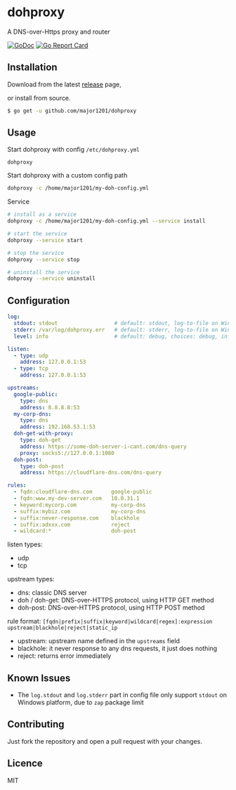 # dohproxy

A DNS-over-Https proxy and router

[![GoDoc](https://godoc.org/github.com/major1201/dohproxy?status.svg)](https://godoc.org/github.com/major1201/dohproxy)
[![Go Report Card](https://goreportcard.com/badge/github.com/major1201/dohproxy)](https://goreportcard.com/report/github.com/major1201/dohproxy)

## Installation

Download from the latest [release](https://github.com/major1201/dohproxy/releases) page,

or install from source.

```bash
$ go get -u github.com/major1201/dohproxy
```

## Usage

Start dohproxy with config `/etc/dohproxy.yml`

```
dohproxy
```

Start dohproxy with a custom config path

```bash
dohproxy -c /home/major1201/my-doh-config.yml
```

Service

```bash
# install as a service
dohproxy -c /home/major1201/my-doh-config.yml --service install

# start the service
dohproxy --service start

# stop the service
dohproxy --service stop

# uninstall the service
dohproxy --service uninstall
```

## Configuration

```yml
log:
  stdout: stdout                  # default: stdout, log-to-file on Windows is not supported
  stderr: /var/log/dohproxy.err   # default: stderr, log-to-file on Windows is not supported
  level: info                     # default: debug, choices: debug, info, warn(warning), error, dpanic, panic, fatal

listen:
  - type: udp
    address: 127.0.0.1:53
  - type: tcp
    address: 127.0.0.1:53

upstreams:
  google-public:
    type: dns
    address: 8.8.8.8:53
  my-corp-dns:
    type: dns
    address: 192.168.53.1:53
  doh-get-with-proxy:
    type: doh-get
    address: https://some-doh-server-i-cant.com/dns-query
    proxy: socks5://127.0.0.1:1080
  doh-post:
    type: doh-post
    address: https://cloudflare-dns.com/dns-query

rules:
  - fqdn:cloudflare-dns.com      google-public
  - fqdn:www.my-dev-server.com   10.0.31.1
  - keyword:mycorp.com           my-corp-dns
  - suffix:mybiz.com             my-corp-dns
  - suffix:never-response.com    blackhole
  - suffix:adxxx.com             reject
  - wildcard:*                   doh-post
```

listen types:

- udp
- tcp

upstream types:

- dns: classic DNS server
- doh / doh-get: DNS-over-HTTPS protocol, using HTTP GET method
- doh-post: DNS-over-HTTPS protocol, using HTTP POST method

rule format: `[fqdn|prefix|suffix|keyword|wildcard|regex]:expression upstream|blackhole|reject|static_ip`

- upstream: upstream name defined in the `upstreams` field
- blackhole: it never response to any dns requests, it just does nothing
- reject: returns error immediately

## Known Issues

- The `log.stdout` and `log.stderr` part in config file only support `stdout` on Windows platform, due to `zap` package limit

## Contributing

Just fork the repository and open a pull request with your changes.

## Licence

MIT

